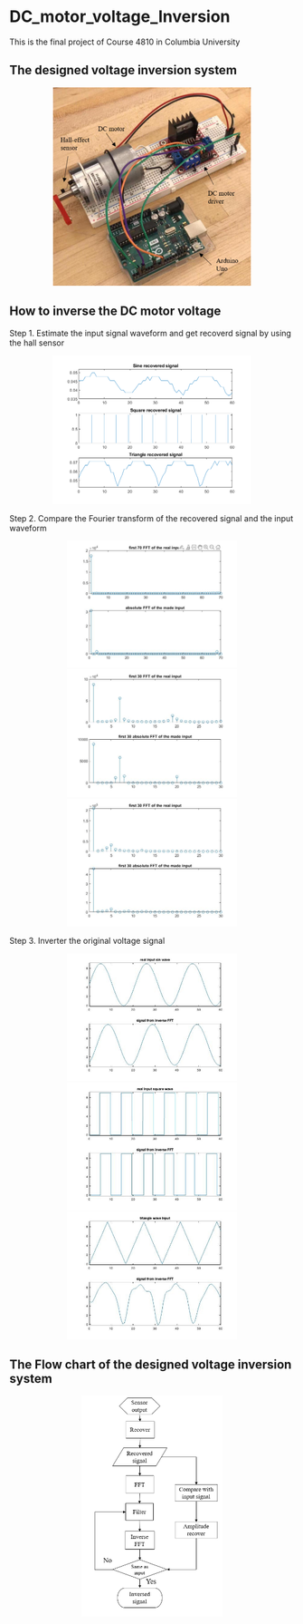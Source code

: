 # DC_motor_voltage_Inversion
This is the final project of Course 4810 in Columbia University

## The designed voltage inversion system
<p align="center">
    <img src="https://github.com/Qincheng-Sheng/DC_motor_voltage_Inversion/blob/main/Picture/System.png" alt="system" width= 350">
</p>

## How to inverse the DC motor voltage

Step 1. Estimate the input signal waveform and get recoverd signal by using the hall sensor

<p align="center">
  <img src="https://github.com/Qincheng-Sheng/DC_motor_voltage_Inversion/blob/main/Picture/recover_signal.png" width="350" title="System">
</p>

Step 2. Compare the Fourier transform of the recovered signal and the input waveform

<p align="center">
  <img src="https://github.com/Qincheng-Sheng/DC_motor_voltage_Inversion/blob/main/Picture/FFT_sin.png" width="300" title="System">
  <img src="https://github.com/Qincheng-Sheng/DC_motor_voltage_Inversion/blob/main/Picture/FFT_square.png" width="300" title="System">
  <img src="https://github.com/Qincheng-Sheng/DC_motor_voltage_Inversion/blob/main/Picture/FFT_triangle.png" width="300" title="System">
</p>

Step 3.	Inverter the original voltage signal

<p align="center">
  <img src="https://github.com/Qincheng-Sheng/DC_motor_voltage_Inversion/blob/main/Picture/Inverted_sin.png" width="300" title="System">
  <img src="https://github.com/Qincheng-Sheng/DC_motor_voltage_Inversion/blob/main/Picture/Inverted_square.png" width="300" title="System">
  <img src="https://github.com/Qincheng-Sheng/DC_motor_voltage_Inversion/blob/main/Picture/Inverted_triangle.png" width="300" title="System">
</p>
                                                                                                                                             
                                                                                                                                             
## The Flow chart of the designed voltage inversion system
<p align="center">
    <img src="https://github.com/Qincheng-Sheng/DC_motor_voltage_Inversion/blob/main/Picture/Flow_chart.png" alt="system" width= 250">
</p>
           
                                                                                                                                             
                                                                                                                                             
